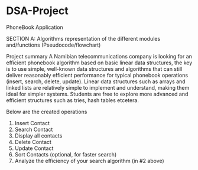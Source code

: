# DSA-Project 
PhoneBook Application

SECTION A: Algorithms representation of the different modules and/functions (Pseudocode/flowchart) 


Project summary 
A Namibian telecommunications company is looking for an efficient phonebook 
algorithm based on basic linear data structures, the key is to use simple, well-known data structures and 
algorithms that can still deliver reasonably efficient performance for typical phonebook operations (insert, 
search, delete, update). Linear data structures such as arrays and linked lists are relatively simple to 
implement and understand, making them ideal for simpler systems. Students are free to explore more 
advanced and efficient structures such as tries, hash tables etcetera. 

Below are the created operations

1. Insert Contact 
2. Search Contact 
3. Display all contacts 
4. Delete Contact 
5. Update Contact 
6. Sort Contacts (optional, for faster search) 
7. Analyze the efficiency of your search algorithm (in #2 above)  
